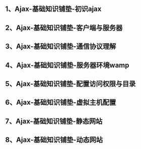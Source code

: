 ## 1、Ajax-基础知识铺垫-初识ajax
## 2、Ajax-基础知识铺垫-客户端与服务器
## 3、Ajax-基础知识铺垫-通信协议理解
## 4、Ajax-基础知识铺垫-服务器环境wamp
## 5、Ajax-基础知识铺垫-配置访问权限与目录
## 6、Ajax-基础知识铺垫-虚拟主机配置
## 7、Ajax-基础知识铺垫-静态网站
## 8、Ajax-基础知识铺垫-动态网站
